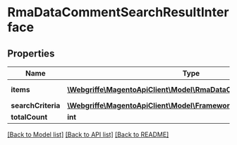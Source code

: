 # RmaDataCommentSearchResultInterface

## Properties
Name | Type | Description | Notes
------------ | ------------- | ------------- | -------------
**items** | [**\Webgriffe\MagentoApiClient\Model\RmaDataCommentInterface[]**](RmaDataCommentInterface.md) | Rma Status History list | 
**searchCriteria** | [**\Webgriffe\MagentoApiClient\Model\FrameworkSearchCriteriaInterface**](FrameworkSearchCriteriaInterface.md) |  | 
**totalCount** | **int** | Total count. | 

[[Back to Model list]](../README.md#documentation-for-models) [[Back to API list]](../README.md#documentation-for-api-endpoints) [[Back to README]](../README.md)


